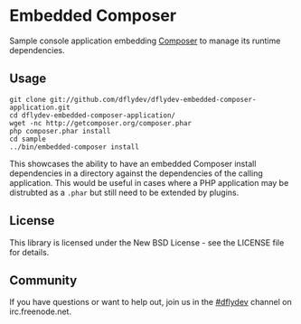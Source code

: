 Embedded Composer
=================

Sample console application embedding [Composer](http://github.com/composer/composer)
to manage its runtime dependencies.


Usage
-----

    git clone git://github.com/dflydev/dflydev-embedded-composer-application.git
    cd dflydev-embedded-composer-application/
    wget -nc http://getcomposer.org/composer.phar
    php composer.phar install
    cd sample
    ../bin/embedded-composer install

This showcases the ability to have an embedded Composer install dependencies in
a directory against the dependencies of the calling application. This would be
useful in cases where a PHP application may be distrubted as a `.phar` but still
need to be extended by plugins.


License
-------

This library is licensed under the New BSD License - see the LICENSE file for details.


Community
---------

If you have questions or want to help out, join us in the
[#dflydev](irc://irc.freenode.net/#dflydev) channel on irc.freenode.net.
